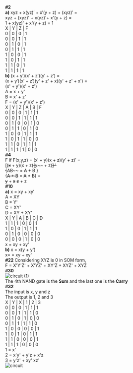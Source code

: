 **#2** \
**a)** xyz + x(yz)′ + x′(y + z) + (xyz)′ = \
xyz + (xyz)' + x(yz)'+ x'(y + z) = \
1 + x(yz)' + x'(y + z) = 1 \
X | Y | Z | F \
0 | 0 | 0 | 1 \
0 | 0 | 1 | 1 \
0 | 1 | 0 | 1 \
0 | 1 | 1 | 1 \
1 | 0 | 0 | 1 \
1 | 0 | 1 | 1 \
1 | 1 | 0 | 1 \
1 | 1 | 1 | 1 \
**b)** (x + y′)(x′ + z′)(y′ + z′) = \
(x + y′)(x′ + z′)(y' + z' + x)(y' + z' + x') = \
(x' + y')(x' + z') \
A = x + y' \
B = x' + z' \
F = (x' + y')(x' + z') \
X | Y | Z | A | B | F \
0 | 0 | 0 | 1 | 1 | 1 \
0 | 0 | 1 | 1 | 1 | 1 \
0 | 1 | 0 | 0 | 1 | 0 \
0 | 1 | 1 | 0 | 1 | 0 \
1 | 0 | 0 | 1 | 1 | 1 \
1 | 0 | 1 | 1 | 0 | 0 \
1 | 1 | 0 | 1 | 1 | 1 \
1 | 1 | 1 | 1 | 0 | 0 \
**#4** \
F if F(x,y,z) = (x′ + y)(x + z)(y′ + z)′ = \
[(~~x~~ + y)(x + z)~~(~~y~~ + z)~~] ' \
{~~AB~~ = ~~A~~ + B } \
{~~A + B~~ = ~~A~~ * ~~B~~} = \
~~y~~ + ~~x~~ ~~z~~ + z \
**#10** \
**a)** x = xy + xy′ \
A = XY \
B = Y' \
C = XY' \
D = XY + XY' \
X | Y | A | B | C | D \
1 | 1 | 1 | 0 | 0 | 1 \
1 | 0 | 0 | 1 | 1 | 1 \
0 | 1 | 0 | 0 | 0 | 0 \
0 | 0 | 0 | 1 | 0 | 0 \
x = xy + xy' \
**b)**  x = x(y + y') \
x= = xy + xy' \
**#22** Considering XYZ is 0 in SOM form, \
F = X'Y'Z' + X'YZ' + XY'Z + XYZ' + XYZ \
**#30** \
![circuit (1)](https://user-images.githubusercontent.com/12502053/116829999-693c1280-ab75-11eb-8e2a-82cc35163a7f.png) \
The 4th NAND gate is the **Sum** and the last one is the **Carry** \
**#32** \
The input is x, y and z \
The output is 1, 2 and 3 \
X | Y | X | 1 | 2 | 3 \
0 | 0 | 0 | 1 | 1 | 1 \
0 | 0 | 1 | 1 | 1 | 0 \
0 | 1 | 0 | 1 | 0 | 0 \
0 | 1 | 1 | 1 | 1 | 0 \
1 | 0 | 0 | 0 | 0 | 1 \
1 | 0 | 1 | 0 | 1 | 1 \
1 | 1 | 0 | 0 | 0 | 1 \
1 | 1 | 1 | 0 | 0 | 0 \
1 = x' \
2 = x'y' + y'z + x'z \
3 = y'z' + xy' xz' \
![circuit](https://user-images.githubusercontent.com/12502053/116830143-0e56eb00-ab76-11eb-8dfe-102e4071916c.png)
